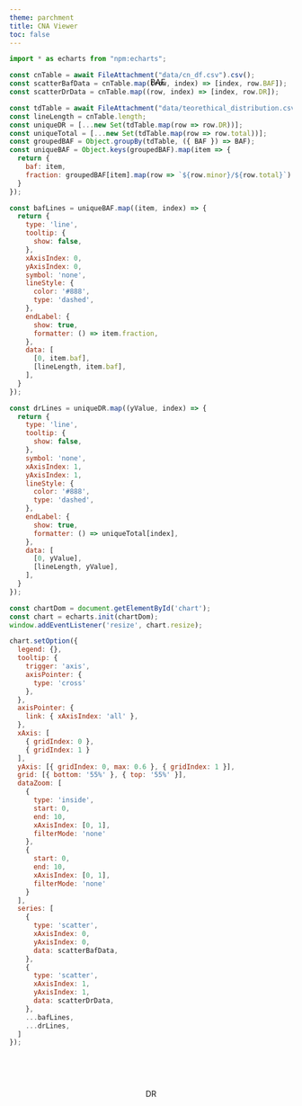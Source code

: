 ```yaml
---
theme: parchment
title: CNA Viewer
toc: false
---
```


<style>
* {
  margin: 0;
  padding: 0;
}

#chart {
  position: relative;
  height: 80vh;
  overflow: hidden;
}

.baf-title {
  position: absolute;
  left: 50%;
  top: 5%;
  transform: translate(-5%, -50%);
}

.dr-title {
  position: absolute;
  left: 50%;
  top: 50%;
  transform: translate(-50%, -50%);
}
</style>

```js
import * as echarts from "npm:echarts";

const cnTable = await FileAttachment("data/cn_df.csv").csv();
const scatterBafData = cnTable.map((row, index) => [index, row.BAF]);
const scatterDrData = cnTable.map((row, index) => [index, row.DR]);

const tdTable = await FileAttachment("data/teorethical_distribution.csv").csv();
const lineLength = cnTable.length;
const uniqueDR = [...new Set(tdTable.map(row => row.DR))];
const uniqueTotal = [...new Set(tdTable.map(row => row.total))];
const groupedBAF = Object.groupBy(tdTable, ({ BAF }) => BAF);
const uniqueBAF = Object.keys(groupedBAF).map(item => {
  return {
    baf: item,
    fraction: groupedBAF[item].map(row => `${row.minor}/${row.total}`).join(' '),
  }
});

const bafLines = uniqueBAF.map((item, index) => {
  return {
    type: 'line',
    tooltip: {
      show: false,
    },
    xAxisIndex: 0,
    yAxisIndex: 0,
    symbol: 'none',
    lineStyle: {
      color: '#888',
      type: 'dashed',
    },
    endLabel: {
      show: true,
      formatter: () => item.fraction,
    },
    data: [
      [0, item.baf],
      [lineLength, item.baf],
    ],
  }
});

const drLines = uniqueDR.map((yValue, index) => {
  return {
    type: 'line',
    tooltip: {
      show: false,
    },
    symbol: 'none',
    xAxisIndex: 1,
    yAxisIndex: 1,
    lineStyle: {
      color: '#888',
      type: 'dashed',
    },
    endLabel: {
      show: true,
      formatter: () => uniqueTotal[index],
    },
    data: [
      [0, yValue],
      [lineLength, yValue],
    ],
  }
});

const chartDom = document.getElementById('chart');
const chart = echarts.init(chartDom);
window.addEventListener('resize', chart.resize);

chart.setOption({
  legend: {},
  tooltip: {
    trigger: 'axis',
    axisPointer: {
      type: 'cross'
    },
  },
  axisPointer: {
    link: { xAxisIndex: 'all' },
  },
  xAxis: [
    { gridIndex: 0 },
    { gridIndex: 1 }
  ],
  yAxis: [{ gridIndex: 0, max: 0.6 }, { gridIndex: 1 }],
  grid: [{ bottom: '55%' }, { top: '55%' }],
  dataZoom: [
    {
      type: 'inside',
      start: 0,
      end: 10,
      xAxisIndex: [0, 1],
      filterMode: 'none'
    },
    {
      start: 0,
      end: 10,
      xAxisIndex: [0, 1],
      filterMode: 'none'
    }
  ],
  series: [
    {
      type: 'scatter',
      xAxisIndex: 0,
      yAxisIndex: 0,
      data: scatterBafData,
    },
    {
      type: 'scatter',
      xAxisIndex: 1,
      yAxisIndex: 1,
      data: scatterDrData,
    },
    ...bafLines,
    ...drLines,
  ]
});
```

<section>
  <div class="baf-title">BAF</div>
  <div class="dr-title">DR</div>
  <div id="chart"></div>
</section>